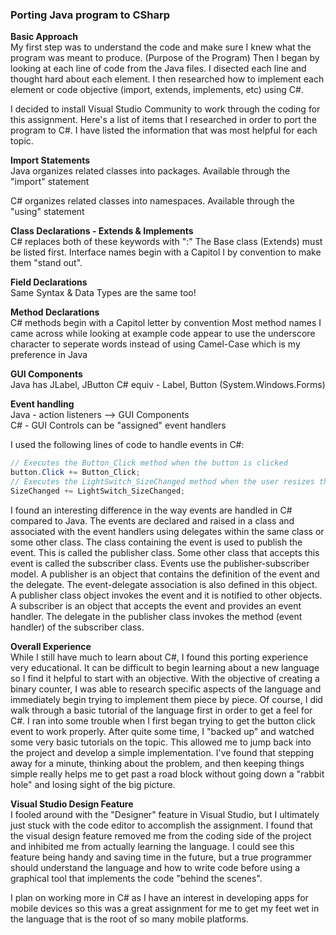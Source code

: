 ### Porting Java program to CSharp

**Basic Approach**  
My first step was to understand the code and make sure I knew what the program was meant to produce. (Purpose of the Program) Then I began by looking at each line of code from the Java files. I disected each line and thought hard about each element. I then researched how to implement each element or code objective (import, extends, implements, etc) using C#.

I decided to install Visual Studio Community to work through the coding for this assignment. Here's a list of items that I researched in order to port the program to C#. I have listed the information that was most helpful for each topic.

**Import Statements**  
Java organizes related classes into packages.
Available through the "import" statement

C# organizes related classes into namespaces.
Available through the "using" statement


**Class Declarations - Extends & Implements**  
C# replaces both of these keywords with ":"
The Base class (Extends) must be listed first.
Interface names begin with a Capitol I by convention to make
them "stand out".


**Field Declarations**  
Same Syntax & Data Types are the same too!


**Method Declarations**  
C# methods begin with a Capitol letter by convention
Most method names I came across while looking at example code
appear to use the underscore character to seperate words instead
of using Camel-Case which is my preference in Java


**GUI Components**  
Java has JLabel, JButton
C# equiv - Label, Button (System.Windows.Forms)


**Event handling**  
Java - action listeners --> GUI Components  
C# - GUI Controls can be "assigned" event handlers  

I used the following lines of code to handle events in C#:
```csharp
// Executes the Button_Click method when the button is clicked
button.Click += Button_Click;
// Executes the LightSwitch_SizeChanged method when the user resizes the window (Keeps my items centered)
SizeChanged += LightSwitch_SizeChanged; 
```

I found an interesting difference in the way events are handled in C# compared to Java. The events are declared and raised in a class and associated with the event handlers using delegates within the same class or some other class. The class containing the event is used to publish the event. This is called the publisher class. Some other class that accepts this event is called the subscriber class. Events use the publisher-subscriber model. A publisher is an object that contains the definition of the event and the delegate. The event-delegate association is also defined in this object. A publisher class object invokes the event and it is notified to other objects. A subscriber is an object that accepts the event and provides an event handler. The delegate in the publisher class invokes the method (event handler) of the subscriber class.


**Overall Experience**  
While I still have much to learn about C#, I found this porting experience very educational. It can be difficult to begin learning about a new language so I find it helpful to start with an objective. With the objective of creating a binary counter, I was able to research specific aspects of the language
and immediately begin trying to implement them piece by piece. Of course, I did walk through a basic
tutorial of the language first in order to get a feel for C#. I ran into some trouble when I first began trying to get the button click event to work properly. After quite some time, I "backed up" and watched some very basic tutorials on the topic. This allowed me to jump back into the project and develop a simple implementation. I've found that stepping away for a minute, thinking about the problem, and then keeping things simple really helps me to get past a road block without going down a "rabbit hole" and losing sight of the big picture.


**Visual Studio Design Feature**  
I fooled around with the "Designer" feature in Visual Studio, but I ultimately just stuck with the code
editor to accomplish the assignment. I found that the visual design feature removed me from the coding side of the project and inhibited me from actually learning the language. I could see this feature being handy and saving time in the future, but a true programmer should understand the language and how to write code before using a graphical tool that implements the code "behind the scenes".

I plan on working more in C# as I have an interest in developing apps for mobile devices so this was a great assignment for me to get my feet wet in the language that is the root of so many mobile platforms.

